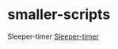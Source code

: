 # smaller-scripts


Sleeper-timer	[Sleeper-timer](https://github.com/K-Asgari/smaller-scripts/tree/main/sleep-timer)

